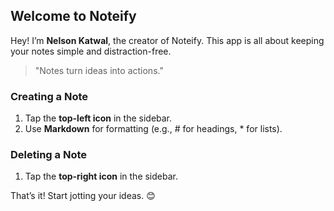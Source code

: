 ## Welcome to Noteify

Hey! I’m **Nelson Katwal**, the creator of Noteify. This app is all about keeping your notes simple and distraction-free.

> "Notes turn ideas into actions."

### Creating a Note

1. Tap the **top-left icon** in the sidebar.
2. Use **Markdown** for formatting (e.g., # for headings, \* for lists).

### Deleting a Note

1. Tap the **top-right icon** in the sidebar.

That’s it! Start jotting your ideas. 😊
